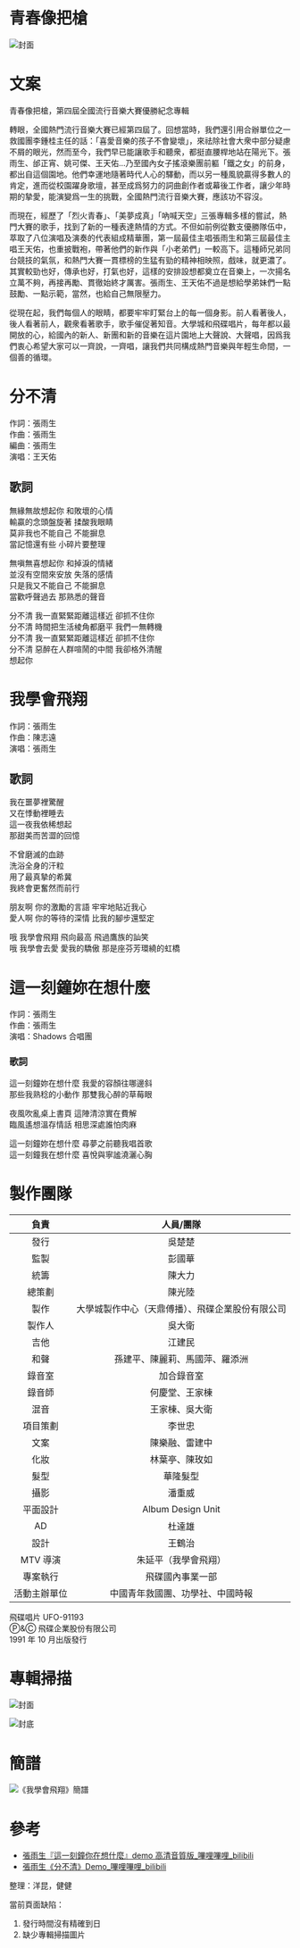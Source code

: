 # 青春像把槍

![封面](./cover.jpg)

# 文案

青春像把槍，第四屆全國流行音樂大賽優勝紀念專輯

轉眼，全國熱門流行音樂大賽已經第四屆了。回想當時，我們還引用合辦單位之一救國團李鍾桂主任的話：「喜愛音樂的孩子不會變壞」，來祛除社會大衆中部分疑慮不屑的眼光，然而至今，我們早已能讓歌手和聽衆，都挺直腰桿地站在陽光下。張雨生、邰正宵、姚可傑、王天佑…乃至國內女子搖滾樂團前軀「鐵之女」的前身，都出自這個園地。他們幸運地隨著時代人心的驛動，而以另一種風貌贏得多數人的肯定，進而從校園躍身歌壇，甚至成爲努力的詞曲創作者或幕後工作者，讓少年時期的摯愛，能演變爲一生的挑戰，全國熱門流行音樂大賽，應該功不容沒。

而現在，經歷了「烈火青春」、「美夢成真」「吶喊天空」三張專輯多樣的嘗試，熱門大賽的歌手，找到了新的一種表達熱情的方式。不但如前例從數支優勝隊伍中，萃取了八位演唱及演奏的代表組成精華團，第一屆最佳主唱張雨生和第三屆最佳主唱王天佑，也重披戰袍，帶著他們的新作與「小老弟們」一較高下。這種師兄弟同台競技的氣氛，和熱門大賽一貫標榜的生猛有勁的精神相映照，戲味，就更濃了。
其實較勁也好，傳承也好，打氣也好，這樣的安排設想都奠立在音樂上，一次揚名立萬不夠，再接再勵、貫徹始終才厲害。張雨生、王天佑不過是想給學弟妹們一點鼓勵、一點示範，當然，也給自己無限壓力。

從現在起，我們每個人的眼睛，都要牢牢盯緊台上的每一個身影。前人看著後人，後人看著前人，觀衆看著歌手，歌手催促著知音。大學城和飛碟唱片，每年都以最開放的心，給國內的新人、新團和新的音樂在這片園地上大聲說、大聲唱，因爲我們衷心希望大家可以一齊說，一齊唱，讓我們共同構成熱門音樂與年輕生命間，一個善的循環。

# 分不清

作詞：張雨生  
作曲：張雨生  
編曲：張雨生  
演唱：王天佑

## 歌詞

無緣無故想起你 和敗壞的心情  
輸贏的念頭盤旋著 揉酸我眼睛  
莫非我也不能自己 不能摒息  
當記憶還有些 小碎片要整理

無嗔無喜想起你 和掉淚的情緒  
並沒有空間來安放 失落的感情  
只是我又不能自己 不能摒息  
當歡呼聲過去 那熟悉的聲音

分不清 我一直緊緊距離這樣近 卻抓不住你  
分不清 時間把生活棱角都磨平 我們一無轉機  
分不清 我一直緊緊距離這樣近 卻抓不住你  
分不清 惡醉在人群喧鬧的中間 我卻格外清醒  
想起你

# 我學會飛翔

作詞：張雨生  
作曲：陳志遠  
演唱：張雨生

## 歌詞

我在噩夢裡驚醒  
又在悸動裡睡去  
這一夜我依稀想起  
那甜美而苦澀的回憶

不曾磨滅的血跡  
洗浴全身的汗粒  
用了最真摯的希冀  
我終會更奮然而前行

朋友啊 你的激勵的言語 牢牢地貼近我心  
愛人啊 你的等待的深情 比我的腳步還堅定

哦 我學會飛翔 飛向最高 飛過鷹族的訕笑  
哦 我學會去愛 愛我的驕傲 那是座芬芳環繞的虹橋

# 這一刻鐘妳在想什麼

作詞：張雨生  
作曲：張雨生  
演唱：Shadows 合唱團

### 歌詞

這一刻鐘妳在想什麼 我愛的容顏往哪邊斜  
那些我熟稔的小動作 那雙我心醉的草莓眼

夜風吹亂桌上書頁 這陣清涼實在費解  
臨風遙想溫存情話 相思深處誰怕肉麻

這一刻鐘妳在想什麼 尋夢之前聽我唱首歌  
這一刻鐘我在想什麼 喜悅與寧謐澆灑心胸

# 製作團隊

|     負責     |                    人員/團隊                     |
| :----------: | :----------------------------------------------: |
|     發行     |                      吳楚楚                      |
|     監製     |                      彭國華                      |
|     統籌     |                      陳大力                      |
|    總策劃    |                      陳光陸                      |
|     製作     | 大學城製作中心（天鼎傅播）、飛碟企業股份有限公司 |
|    製作人    |                      吳大衛                      |
|     吉他     |                      江建民                      |
|     和聲     |          孫建平、陳麗莉、馬國萍、羅添洲          |
|    錄音室    |                    加合錄音室                    |
|    錄音師    |                  何慶堂、王家棟                  |
|     混音     |                  王家棟、吳大衛                  |
|   項目策劃   |                      李世忠                      |
|     文案     |                  陳樂融、雷建中                  |
|     化妝     |                  林葉亭、陳玫如                  |
|     髮型     |                     華隆髮型                     |
|     攝影     |                      潘重威                      |
|   平面設計   |                Album Design Unit                 |
|      AD      |                      杜達雄                      |
|     設計     |                      王鶴治                      |
|   MTV 導演   |               朱延平（我學會飛翔）               |
|   專案執行   |                 飛碟國內事業一部                 |
| 活動主辦單位 |         中國青年救國團、功學社、中國時報         |

飛碟唱片 UFO-91193  
Ⓟ&Ⓒ 飛碟企業股份有限公司  
1991 年 10 月出版發行

# 專輯掃描

![封面](./cover.jpg)

![封底](./back-cover.jpg)

# 簡譜

![《我學會飛翔》簡譜](./notations/wxhfx.png)

# 參考

-   [張雨生『這一刻鐘你在想什麼』demo 高清音質版\_嗶哩嗶哩\_bilibili](https://www.bilibili.com/video/BV1aU4y117U4/)
-   [張雨生《分不清》Demo\_嗶哩嗶哩\_bilibili](https://www.bilibili.com/video/BV1as411N7Nm/)

整理：洋昆，健健

當前頁面缺陷：

1. 發行時間沒有精確到日
2. 缺少專輯掃描圖片

